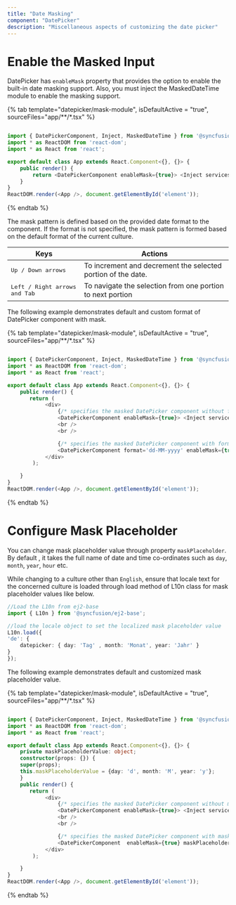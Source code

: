 ```yaml
---
title: "Date Masking"
component: "DatePicker"
description: "Miscellaneous aspects of customizing the date picker"
---
```


# Enable the Masked Input

DatePicker has `enableMask` property that provides the option to enable the built-in date masking support. Also, you must inject the MaskedDateTime module to enable the masking support.

{% tab template="datepicker/mask-module", isDefaultActive = "true", sourceFiles="app/**/*.tsx" %}

```typescript

import { DatePickerComponent, Inject, MaskedDateTime } from '@syncfusion/ej2-react-calendars';
import * as ReactDOM from 'react-dom';
import * as React from 'react';

export default class App extends React.Component<{}, {}> {
    public render() {
        return <DatePickerComponent enableMask={true}> <Inject services={[MaskedDateTime]} /></DatePickerComponent>
    }
}
ReactDOM.render(<App />, document.getElementById('element'));

```

{% endtab %}

The mask pattern is defined based on the provided date format to the component. If the format is not specified, the mask pattern is formed based on the default format of the current culture.

| **Keys** | **Actions** |
| --- | --- |
| <kbd>Up / Down arrows</kbd> | To increment and decrement the selected portion of the date. |
| <kbd>Left / Right arrows and Tab</kbd> | To navigate the selection from one portion to next portion |

The following example demonstrates default and custom format of DatePicker component with mask.

{% tab template="datepicker/mask-module", isDefaultActive = "true", sourceFiles="app/**/*.tsx" %}

```typescript

import { DatePickerComponent, Inject, MaskedDateTime } from '@syncfusion/ej2-react-calendars';
import * as ReactDOM from 'react-dom';
import * as React from 'react';

export default class App extends React.Component<{}, {}> {
    public render() {
       return (
            <div>
                {/* specifies the masked DatePicker component without format */}
                <DatePickerComponent enableMask={true}> <Inject services={[MaskedDateTime]} /></DatePickerComponent>
                <br />
                <br />

                {/* specifies the masked DatePicker component with format  */}
                <DatePickerComponent format='dd-MM-yyyy' enableMask={true}> <Inject services={[MaskedDateTime]} /></DatePickerComponent>
            </div>
        );

    }
}
ReactDOM.render(<App />, document.getElementById('element'));
```

{% endtab %}

# Configure Mask Placeholder

You can change mask placeholder value through property `maskPlaceholder`. By default , it takes the full name of date and time co-ordinates such as `day`, `month`, `year`, `hour` etc.

While changing to a culture other than `English`, ensure that locale text for the concerned culture is loaded through load method of L10n class for mask placeholder values like below.

```typescript
//Load the L10n from ej2-base
import { L10n } from '@syncfusion/ej2-base';

//load the locale object to set the localized mask placeholder value
L10n.load({
'de': {
    datepicker: { day: 'Tag' , month: 'Monat', year: 'Jahr' }
}
});

```

The following example demonstrates default and customized mask placeholder value.

{% tab template="datepicker/mask-module", isDefaultActive = "true", sourceFiles="app/**/*.tsx" %}

```typescript

import { DatePickerComponent, Inject, MaskedDateTime } from '@syncfusion/ej2-react-calendars';
import * as ReactDOM from 'react-dom';
import * as React from 'react';

export default class App extends React.Component<{}, {}> {
    private maskPlaceholderValue: object;
    constructor(props: {}) {
    super(props);
    this.maskPlaceholderValue = {day: 'd', month: 'M', year: 'y'};
    }
    public render() {
       return (
            <div>
                {/* specifies the masked DatePicker component without mask placeholder */}
                <DatePickerComponent enableMask={true}> <Inject services={[MaskedDateTime]} /></DatePickerComponent>
                <br />
                <br />

                {/* specifies the masked DatePicker component with mask placeholder  */}
                <DatePickerComponent  enableMask={true} maskPlaceholder={this.maskPlaceholderValue}> <Inject services={[MaskedDateTime]} /></DatePickerComponent>
            </div>
        );

    }
}
ReactDOM.render(<App />, document.getElementById('element'));
```

{% endtab %}
